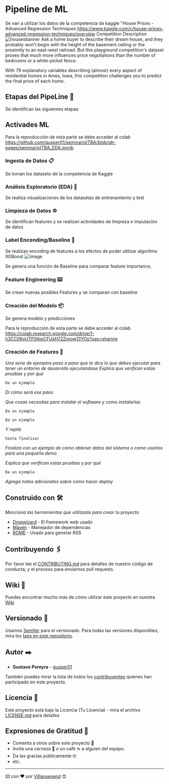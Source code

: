 # Pipeline de ML

Se van a utilizar los datos de la competencia de kaggle "House Prices - Advanced Regression Techniques https://www.kaggle.com/c/house-prices-advanced-regression-techniques/overview
Competition Description
![housesbanner](https://user-images.githubusercontent.com/2281529/134782394-25da2570-550b-4b7a-85fe-219630455631.png)
Ask a home buyer to describe their dream house, and they probably won't begin with the height of the basement ceiling or the proximity to an east-west railroad. But this playground competition's dataset proves that much more influences price negotiations than the number of bedrooms or a white-picket fence.

With 79 explanatory variables describing (almost) every aspect of residential homes in Ames, Iowa, this competition challenges you to predict the final price of each home.
## Etapas del PipeLine 🚀
Se identifican las siguientes etapas 

## Activades ML
Para la reproducción de esta parte se debe acceder al colab https://github.com/gusper01/seminarioITBA/blob/gh-pages/seminarioITBA_EDA.ipynb

### Ingesta de Datos 📋
Se toman los datasets de la competencia de Kaggle  
### Análisis Exploratorio (EDA) 🔧
Se realiza visualizaciones de los datasetas de entrenamiento y test
### Limpieza de Datos ⚙️
Se identifican features y se realizan actividades de limpieza e imputación de datos
### Label Enconding/Baseline 🔩
Se realizan encoding de features a los efectos de poder utilizar algoritmo XGBoost
![image](https://user-images.githubusercontent.com/2281529/135733239-c977e462-1e16-4b68-bd62-0960b711274f.png)

Se genera una función de Baseline para comparar feature importance,
### Feature Engineering  ⌨️
Se crean nuevas posibles Features y se comparan con baseline
### Creación del Modelo 📦
Se genera modelo y predicciones 


Para la reproducción de esta parte se debe acceder al colab https://colab.research.google.com/drive/1-h3CC06yUTPSjbpCFUsH72Zorow13YOs?usp=sharing
### Creación de Features 🔩

_Una serie de ejemplos paso a paso que te dice lo que debes ejecutar para tener un entorno de desarrollo ejecutandose_
_Explica que verifican estas pruebas y por qué_

```
Da un ejemplo
```

_Dí cómo será ese paso_


_Que cosas necesitas para instalar el software y como instalarlas_

```
Da un ejemplo
```
```
Da un ejemplo
```

_Y repite_

```
hasta finalizar
```
_Finaliza con un ejemplo de cómo obtener datos del sistema o como usarlos para una pequeña demo_


_Explica que verifican estas pruebas y por qué_

```
Da un ejemplo
```

_Agrega notas adicionales sobre como hacer deploy_

## Construido con 🛠️

_Menciona las herramientas que utilizaste para crear tu proyecto_

* [Dropwizard](http://www.dropwizard.io/1.0.2/docs/) - El framework web usado
* [Maven](https://maven.apache.org/) - Manejador de dependencias
* [ROME](https://rometools.github.io/rome/) - Usado para generar RSS

## Contribuyendo 🖇️

Por favor lee el [CONTRIBUTING.md](https://gist.github.com/villanuevand/xxxxxx) para detalles de nuestro código de conducta, y el proceso para enviarnos pull requests.

## Wiki 📖

Puedes encontrar mucho más de cómo utilizar este proyecto en nuestra [Wiki](https://github.com/tu/proyecto/wiki)

## Versionado 📌

Usamos [SemVer](http://semver.org/) para el versionado. Para todas las versiones disponibles, mira los [tags en este repositorio](https://github.com/tu/proyecto/tags).

## Autor ✒️

* **Gustavo Pereyra** - [gusper01](https://github.com/gusper01)

También puedes mirar la lista de todos los [contribuyentes](https://github.com/your/project/contributors) quíenes han participado en este proyecto. 

## Licencia 📄

Este proyecto está bajo la Licencia (Tu Licencia) - mira el archivo [LICENSE.md](LICENSE.md) para detalles

## Expresiones de Gratitud 🎁

* Comenta a otros sobre este proyecto 📢
* Invita una cerveza 🍺 o un café ☕ a alguien del equipo. 
* Da las gracias públicamente 🤓.
* etc.



---
⌨️ con ❤️ por [Villanuevand](https://github.com/Villanuevand) 😊

